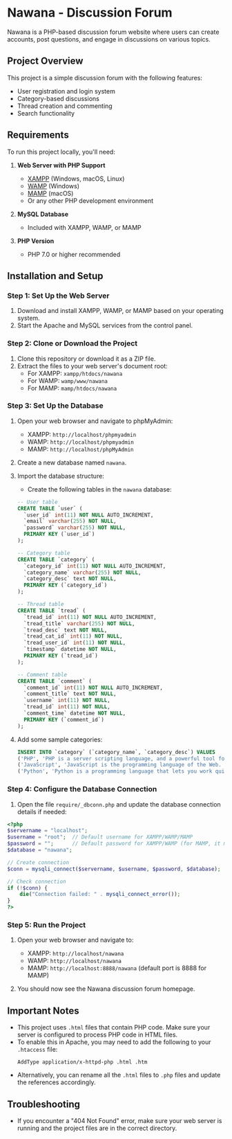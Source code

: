 # Nawana - Discussion Forum

Nawana is a PHP-based discussion forum website where users can create accounts, post questions, and engage in discussions on various topics.

## Project Overview

This project is a simple discussion forum with the following features:
- User registration and login system
- Category-based discussions
- Thread creation and commenting
- Search functionality

## Requirements

To run this project locally, you'll need:

1. **Web Server with PHP Support**
   - [XAMPP](https://www.apachefriends.org/index.html) (Windows, macOS, Linux)
   - [WAMP](https://www.wampserver.com/en/) (Windows)
   - [MAMP](https://www.mamp.info/) (macOS)
   - Or any other PHP development environment

2. **MySQL Database**
   - Included with XAMPP, WAMP, or MAMP

3. **PHP Version**
   - PHP 7.0 or higher recommended

## Installation and Setup

### Step 1: Set Up the Web Server

1. Download and install XAMPP, WAMP, or MAMP based on your operating system.
2. Start the Apache and MySQL services from the control panel.

### Step 2: Clone or Download the Project

1. Clone this repository or download it as a ZIP file.
2. Extract the files to your web server's document root:
   - For XAMPP: `xampp/htdocs/nawana`
   - For WAMP: `wamp/www/nawana`
   - For MAMP: `mamp/htdocs/nawana`

### Step 3: Set Up the Database

1. Open your web browser and navigate to phpMyAdmin:
   - XAMPP: `http://localhost/phpmyadmin`
   - WAMP: `http://localhost/phpmyadmin`
   - MAMP: `http://localhost/phpMyAdmin`

2. Create a new database named `nawana`.

3. Import the database structure:
   - Create the following tables in the `nawana` database:

   ```sql
   -- User table
   CREATE TABLE `user` (
     `user_id` int(11) NOT NULL AUTO_INCREMENT,
     `email` varchar(255) NOT NULL,
     `password` varchar(255) NOT NULL,
     PRIMARY KEY (`user_id`)
   );

   -- Category table
   CREATE TABLE `category` (
     `category_id` int(11) NOT NULL AUTO_INCREMENT,
     `category_name` varchar(255) NOT NULL,
     `category_desc` text NOT NULL,
     PRIMARY KEY (`category_id`)
   );

   -- Thread table
   CREATE TABLE `tread` (
     `tread_id` int(11) NOT NULL AUTO_INCREMENT,
     `tread_title` varchar(255) NOT NULL,
     `tread_desc` text NOT NULL,
     `tread_cat_id` int(11) NOT NULL,
     `tread_user_id` int(11) NOT NULL,
     `timestamp` datetime NOT NULL,
     PRIMARY KEY (`tread_id`)
   );

   -- Comment table
   CREATE TABLE `comment` (
     `comment_id` int(11) NOT NULL AUTO_INCREMENT,
     `comment_title` text NOT NULL,
     `username` int(11) NOT NULL,
     `tread_id` int(11) NOT NULL,
     `comment_time` datetime NOT NULL,
     PRIMARY KEY (`comment_id`)
   );
   ```

4. Add some sample categories:
   ```sql
   INSERT INTO `category` (`category_name`, `category_desc`) VALUES
   ('PHP', 'PHP is a server scripting language, and a powerful tool for making dynamic and interactive Web pages.'),
   ('JavaScript', 'JavaScript is the programming language of the Web. It is used to make web pages interactive.'),
   ('Python', 'Python is a programming language that lets you work quickly and integrate systems more effectively.');
   ```

### Step 4: Configure the Database Connection

1. Open the file `require/_dbconn.php` and update the database connection details if needed:

```php
<?php
$servername = "localhost";
$username = "root";  // Default username for XAMPP/WAMP/MAMP
$password = "";      // Default password for XAMPP/WAMP (for MAMP, it might be "root")
$database = "nawana";

// Create connection
$conn = mysqli_connect($servername, $username, $password, $database);

// Check connection
if (!$conn) {
    die("Connection failed: " . mysqli_connect_error());
}
?>
```

### Step 5: Run the Project

1. Open your web browser and navigate to:
   - XAMPP: `http://localhost/nawana`
   - WAMP: `http://localhost/nawana`
   - MAMP: `http://localhost:8888/nawana` (default port is 8888 for MAMP)

2. You should now see the Nawana discussion forum homepage.

## Important Notes

- This project uses `.html` files that contain PHP code. Make sure your server is configured to process PHP code in HTML files.
- To enable this in Apache, you may need to add the following to your `.htaccess` file:
  ```
  AddType application/x-httpd-php .html .htm
  ```
- Alternatively, you can rename all the `.html` files to `.php` files and update the references accordingly.

## Troubleshooting

- If you encounter a "404 Not Found" error, make sure your web server is running and the project files are in the correct directory.
